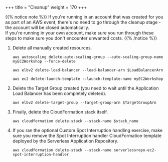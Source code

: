 +++
title = "Cleanup"
weight = 170
+++

{{% notice note %}}
If you're running in an account that was created for you as part of an AWS event, there's no need to go through the cleanup stage - the account will be closed automatically.\
If you're running in your own account, make sure you run through these steps to make sure you don't encounter unwanted costs.
{{% /notice %}}


1. Delete all manually created resources.

	```
	aws autoscaling delete-auto-scaling-group --auto-scaling-group-name myEC2Workshop --force-delete
		
	aws elbv2 delete-load-balancer --load-balancer-arn $LoadBalancerArn
	
	aws ec2 delete-launch-template --launch-template-name myEC2Workshop

	```    

1. Delete the Target Group created (you need to wait until the Application Load Balancer has been completely deleted).
	```
	aws elbv2 delete-target-group --target-group-arn $TargetGroupArn
	```    
	
1. Finally, delete the CloudFormation stack itself.
	
	```
	aws cloudformation delete-stack --stack-name $stack_name
	```    

1. If you ran the optional Custom Spot Interruption handling exercise, make sure you remove the Spot Interruption handler CloudFormation template deployed by the Serverless Application Repository. 

	```
	aws cloudformation delete-stack --stack-name serverlessrepo-ec2-spot-interruption-handler
	```    